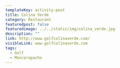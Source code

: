 ```yaml
---
templateKey: activity-post
title: Colina Verde
category: Restaurant 
featuredpost: false
featuredimage: ../../static/img/colina_verde.jpg
description: ""
link: http://www.golfcolinaverde.com/
visibleLink: www.golfcolinaverde.com
tags:
  - Golf
  - Moncarapacho
---
```


